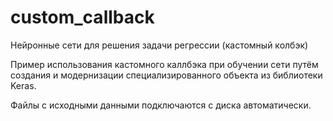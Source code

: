 # custom_callback
Нейронные сети для решения задачи регрессии (кастомный колбэк)

Пример использования кастомного каллбэка при обучении сети путём создания и модернизации специализированного объекта из библиотеки Keras. 

Файлы с исходными данными подключаются с диска автоматически.
